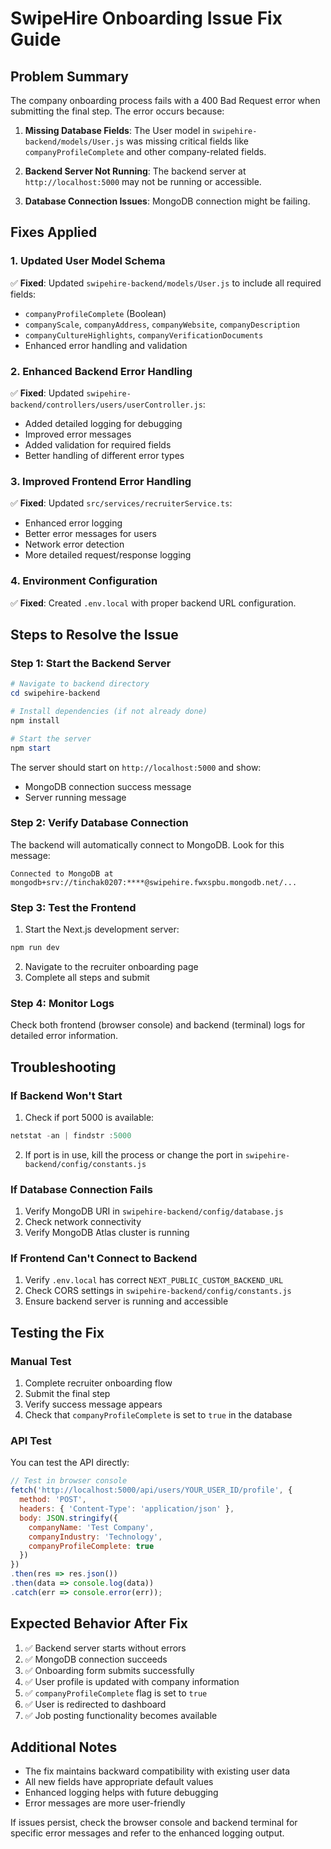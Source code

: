 # SwipeHire Onboarding Issue Fix Guide

## Problem Summary
The company onboarding process fails with a 400 Bad Request error when submitting the final step. The error occurs because:

1. **Missing Database Fields**: The User model in `swipehire-backend/models/User.js` was missing critical fields like `companyProfileComplete` and other company-related fields.

2. **Backend Server Not Running**: The backend server at `http://localhost:5000` may not be running or accessible.

3. **Database Connection Issues**: MongoDB connection might be failing.

## Fixes Applied

### 1. Updated User Model Schema
✅ **Fixed**: Updated `swipehire-backend/models/User.js` to include all required fields:
- `companyProfileComplete` (Boolean)
- `companyScale`, `companyAddress`, `companyWebsite`, `companyDescription`
- `companyCultureHighlights`, `companyVerificationDocuments`
- Enhanced error handling and validation

### 2. Enhanced Backend Error Handling
✅ **Fixed**: Updated `swipehire-backend/controllers/users/userController.js`:
- Added detailed logging for debugging
- Improved error messages
- Added validation for required fields
- Better handling of different error types

### 3. Improved Frontend Error Handling
✅ **Fixed**: Updated `src/services/recruiterService.ts`:
- Enhanced error logging
- Better error messages for users
- Network error detection
- More detailed request/response logging

### 4. Environment Configuration
✅ **Fixed**: Created `.env.local` with proper backend URL configuration.

## Steps to Resolve the Issue

### Step 1: Start the Backend Server
```powershell
# Navigate to backend directory
cd swipehire-backend

# Install dependencies (if not already done)
npm install

# Start the server
npm start
```

The server should start on `http://localhost:5000` and show:
- MongoDB connection success message
- Server running message

### Step 2: Verify Database Connection
The backend will automatically connect to MongoDB. Look for this message:
```
Connected to MongoDB at mongodb+srv://tinchak0207:****@swipehire.fwxspbu.mongodb.net/...
```

### Step 3: Test the Frontend
1. Start the Next.js development server:
```powershell
npm run dev
```

2. Navigate to the recruiter onboarding page
3. Complete all steps and submit

### Step 4: Monitor Logs
Check both frontend (browser console) and backend (terminal) logs for detailed error information.

## Troubleshooting

### If Backend Won't Start
1. Check if port 5000 is available:
```powershell
netstat -an | findstr :5000
```

2. If port is in use, kill the process or change the port in `swipehire-backend/config/constants.js`

### If Database Connection Fails
1. Verify MongoDB URI in `swipehire-backend/config/database.js`
2. Check network connectivity
3. Verify MongoDB Atlas cluster is running

### If Frontend Can't Connect to Backend
1. Verify `.env.local` has correct `NEXT_PUBLIC_CUSTOM_BACKEND_URL`
2. Check CORS settings in `swipehire-backend/config/constants.js`
3. Ensure backend server is running and accessible

## Testing the Fix

### Manual Test
1. Complete recruiter onboarding flow
2. Submit the final step
3. Verify success message appears
4. Check that `companyProfileComplete` is set to `true` in the database

### API Test
You can test the API directly:
```javascript
// Test in browser console
fetch('http://localhost:5000/api/users/YOUR_USER_ID/profile', {
  method: 'POST',
  headers: { 'Content-Type': 'application/json' },
  body: JSON.stringify({
    companyName: 'Test Company',
    companyIndustry: 'Technology',
    companyProfileComplete: true
  })
})
.then(res => res.json())
.then(data => console.log(data))
.catch(err => console.error(err));
```

## Expected Behavior After Fix
1. ✅ Backend server starts without errors
2. ✅ MongoDB connection succeeds
3. ✅ Onboarding form submits successfully
4. ✅ User profile is updated with company information
5. ✅ `companyProfileComplete` flag is set to `true`
6. ✅ User is redirected to dashboard
7. ✅ Job posting functionality becomes available

## Additional Notes
- The fix maintains backward compatibility with existing user data
- All new fields have appropriate default values
- Enhanced logging helps with future debugging
- Error messages are more user-friendly

If issues persist, check the browser console and backend terminal for specific error messages and refer to the enhanced logging output.